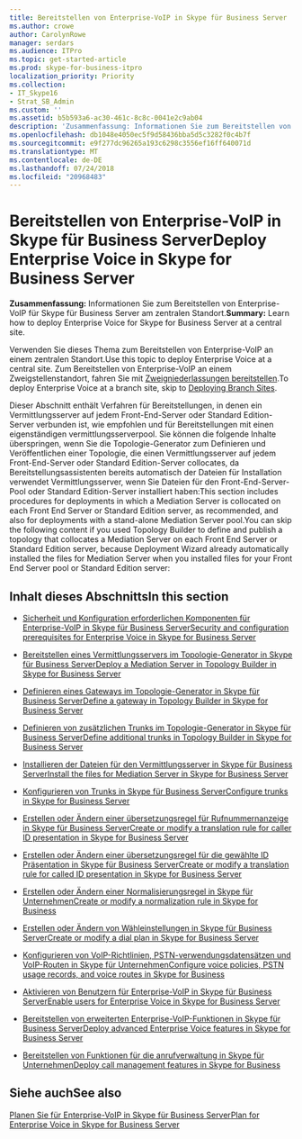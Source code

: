```yaml
---
title: Bereitstellen von Enterprise-VoIP in Skype für Business Server
ms.author: crowe
author: CarolynRowe
manager: serdars
ms.audience: ITPro
ms.topic: get-started-article
ms.prod: skype-for-business-itpro
localization_priority: Priority
ms.collection:
- IT_Skype16
- Strat_SB_Admin
ms.custom: ''
ms.assetid: b5b593a6-ac30-461c-8c8c-0041e2c9ab04
description: 'Zusammenfassung: Informationen Sie zum Bereitstellen von Enterprise-VoIP für Skype für Business Server am zentralen Standort.'
ms.openlocfilehash: db1048e4050ec5f9d58436bba5d5c3282f0c4b7f
ms.sourcegitcommit: e9f277dc96265a193c6298c3556ef16ff640071d
ms.translationtype: MT
ms.contentlocale: de-DE
ms.lasthandoff: 07/24/2018
ms.locfileid: "20968483"
---
```

# <a name="deploy-enterprise-voice-in-skype-for-business-server"></a><span data-ttu-id="264cb-103">Bereitstellen von Enterprise-VoIP in Skype für Business Server</span><span class="sxs-lookup"><span data-stu-id="264cb-103">Deploy Enterprise Voice in Skype for Business Server</span></span> 
 
<span data-ttu-id="264cb-104">**Zusammenfassung:** Informationen Sie zum Bereitstellen von Enterprise-VoIP für Skype für Business Server am zentralen Standort.</span><span class="sxs-lookup"><span data-stu-id="264cb-104">**Summary:** Learn how to deploy Enterprise Voice for Skype for Business Server at a central site.</span></span>
  
<span data-ttu-id="264cb-105">Verwenden Sie dieses Thema zum Bereitstellen von Enterprise-VoIP an einem zentralen Standort.</span><span class="sxs-lookup"><span data-stu-id="264cb-105">Use this topic to deploy Enterprise Voice at a central site.</span></span> <span data-ttu-id="264cb-106">Zum Bereitstellen von Enterprise-VoIP an einem Zweigstellenstandort, fahren Sie mit [Zweigniederlassungen bereitstellen](http://technet.microsoft.com/library/1475dee0-66ae-4ee5-b6f1-7409b4bbff45.aspx).</span><span class="sxs-lookup"><span data-stu-id="264cb-106">To deploy Enterprise Voice at a branch site, skip to [Deploying Branch Sites](http://technet.microsoft.com/library/1475dee0-66ae-4ee5-b6f1-7409b4bbff45.aspx).</span></span>
  
<span data-ttu-id="264cb-107">Dieser Abschnitt enthält Verfahren für Bereitstellungen, in denen ein Vermittlungsserver auf jedem Front-End-Server oder Standard Edition-Server verbunden ist, wie empfohlen und für Bereitstellungen mit einen eigenständigen vermittlungsserverpool. Sie können die folgende Inhalte überspringen, wenn Sie die Topologie-Generator zum Definieren und Veröffentlichen einer Topologie, die einen Vermittlungsserver auf jedem Front-End-Server oder Standard Edition-Server collocates, da Bereitstellungsassistenten bereits automatisch der Dateien für Installation verwendet Vermittlungsserver, wenn Sie Dateien für den Front-End-Server-Pool oder Standard Edition-Server installiert haben:</span><span class="sxs-lookup"><span data-stu-id="264cb-107">This section includes procedures for deployments in which a Mediation Server is collocated on each Front End Server or Standard Edition server, as recommended, and also for deployments with a stand-alone Mediation Server pool.You can skip the following content if you used Topology Builder to define and publish a topology that collocates a Mediation Server on each Front End Server or Standard Edition server, because Deployment Wizard already automatically installed the files for Mediation Server when you installed files for your Front End Server pool or Standard Edition server:</span></span>
## <a name="in-this-section"></a><span data-ttu-id="264cb-108">Inhalt dieses Abschnitts</span><span class="sxs-lookup"><span data-stu-id="264cb-108">In this section</span></span>

- [<span data-ttu-id="264cb-109">Sicherheit und Konfiguration erforderlichen Komponenten für Enterprise-VoIP in Skype für Business Server</span><span class="sxs-lookup"><span data-stu-id="264cb-109">Security and configuration prerequisites for Enterprise Voice in Skype for Business Server</span></span>](enterprise-voice-security.md)
    
- [<span data-ttu-id="264cb-110">Bereitstellen eines Vermittlungsservers im Topologie-Generator in Skype für Business Server</span><span class="sxs-lookup"><span data-stu-id="264cb-110">Deploy a Mediation Server in Topology Builder in Skype for Business Server</span></span>](deploy-a-mediation-server.md)
    
- [<span data-ttu-id="264cb-111">Definieren eines Gateways im Topologie-Generator in Skype für Business Server</span><span class="sxs-lookup"><span data-stu-id="264cb-111">Define a gateway in Topology Builder in Skype for Business Server</span></span>](define-a-gateway.md)
    
- [<span data-ttu-id="264cb-112">Definieren von zusätzlichen Trunks im Topologie-Generator in Skype für Business Server</span><span class="sxs-lookup"><span data-stu-id="264cb-112">Define additional trunks in Topology Builder in Skype for Business Server</span></span>](define-additional-trunks.md)
    
- [<span data-ttu-id="264cb-113">Installieren der Dateien für den Vermittlungsserver in Skype für Business Server</span><span class="sxs-lookup"><span data-stu-id="264cb-113">Install the files for Mediation Server in Skype for Business Server</span></span>](install-mediation-server.md)
    
- [<span data-ttu-id="264cb-114">Konfigurieren von Trunks in Skype für Business Server</span><span class="sxs-lookup"><span data-stu-id="264cb-114">Configure trunks in Skype for Business Server</span></span>](configure-trunks.md)
    
- [<span data-ttu-id="264cb-115">Erstellen oder Ändern einer übersetzungsregel für Rufnummernanzeige in Skype für Business Server</span><span class="sxs-lookup"><span data-stu-id="264cb-115">Create or modify a translation rule for caller ID presentation in Skype for Business Server</span></span>](caller-id-presentation-rules.md)
    
- [<span data-ttu-id="264cb-116">Erstellen oder Ändern einer übersetzungsregel für die gewählte ID Präsentation in Skype für Business Server</span><span class="sxs-lookup"><span data-stu-id="264cb-116">Create or modify a translation rule for called ID presentation in Skype for Business Server</span></span>](called-id-presentation-rules.md)

- [<span data-ttu-id="264cb-117">Erstellen oder Ändern einer Normalisierungsregel in Skype für Unternehmen</span><span class="sxs-lookup"><span data-stu-id="264cb-117">Create or modify a normalization rule in Skype for Business</span></span>](normalization-rules.md)
    
- [<span data-ttu-id="264cb-118">Erstellen oder Ändern von Wähleinstellungen in Skype für Business Server</span><span class="sxs-lookup"><span data-stu-id="264cb-118">Create or modify a dial plan in Skype for Business Server</span></span>](dial-plans.md)
    
- [<span data-ttu-id="264cb-119">Konfigurieren von VoIP-Richtlinien, PSTN-verwendungsdatensätzen und VoIP-Routen in Skype für Unternehmen</span><span class="sxs-lookup"><span data-stu-id="264cb-119">Configure voice policies, PSTN usage records, and voice routes in Skype for Business</span></span>](voice-and-pstn.md)
    
- [<span data-ttu-id="264cb-120">Aktivieren von Benutzern für Enterprise-VoIP in Skype für Business Server</span><span class="sxs-lookup"><span data-stu-id="264cb-120">Enable users for Enterprise Voice in Skype for Business Server</span></span>](enable-users-for-enterprise-voice.md)
    
- [<span data-ttu-id="264cb-121">Bereitstellen von erweiterten Enterprise-VoIP-Funktionen in Skype für Business Server</span><span class="sxs-lookup"><span data-stu-id="264cb-121">Deploy advanced Enterprise Voice features in Skype for Business Server</span></span>](deploy-advanced-enterprise-voice-features.md)
    
- [<span data-ttu-id="264cb-122">Bereitstellen von Funktionen für die anrufverwaltung in Skype für Unternehmen</span><span class="sxs-lookup"><span data-stu-id="264cb-122">Deploy call management features in Skype for Business</span></span>](deploy-call-management-features.md)
    
## <a name="see-also"></a><span data-ttu-id="264cb-123">Siehe auch</span><span class="sxs-lookup"><span data-stu-id="264cb-123">See also</span></span>

[<span data-ttu-id="264cb-124">Planen Sie für Enterprise-VoIP in Skype für Business Server</span><span class="sxs-lookup"><span data-stu-id="264cb-124">Plan for Enterprise Voice in Skype for Business Server</span></span>](../../plan-your-deployment/enterprise-voice-solution/enterprise-voice.md)


